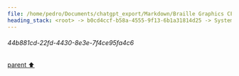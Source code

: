 ```yaml
---
file: /home/pedro/Documents/chatgpt_export/Markdown/Braille Graphics CFFI Library.md
heading_stack: <root> -> b0cd4ccf-b58a-4555-9f13-6b1a31814d25 -> System -> 5a574436-e9d1-4b97-a272-d099a8dccb99 -> System -> aaa20d14-8506-4527-a842-e8b226e754d5 -> User -> 52f2c2a1-f4d8-4c75-a363-e17d0de117dc -> Assistant -> aaa2146d-e69a-4754-a17c-ac579be36bda -> User -> 9fb3444e-a1db-43ec-8cb7-ff0bebf818c7 -> Assistant -> Braille in Unicode -> Bitwise Operations and Braille -> Coordinate Translation -> Algorithmic Considerations -> Next Steps -> aaa2ab0e-08f2-46a3-9747-0e3045469684 -> User -> 255d721d-d5a5-402f-a80e-80b836da960f -> Assistant -> Braille in Unicode -> Coordinate Translation -> Bitwise Operations for Braille Characters -> Data Structure for 2D Grid -> 1179ac9c-0f99-43d0-8a7f-7145c316f4ce -> Assistant -> Braille Character Encoding -> Coordinate Translation -> Data Structure for 2D Grid -> Algorithms -> Performance -> Misc -> aaa2701a-6df8-4c32-aec5-fc99a9438746 -> User -> 3fc4a23e-7f87-4bf6-929d-3a6e379d9b4a -> Assistant -> aaa26e8e-f819-4c4e-8b18-c69eae57abbd -> User -> cb3f33c3-6f4e-4370-bf1a-e3ebe9ac93ec -> Assistant -> Algorithm Drafts -> 1. Coordinate Translation -> 2. Bit Manipulation for Braille Characters -> 3. Data Structure for 2D Grid -> 4. Batch Updates and Line Drawing -> 5. Performance Optimizations -> aaa2a4c4-d9b1-47c2-8858-22f1e7fb135d -> User -> 940d39ef-c0aa-4a3a-b531-7960141acc22 -> Assistant -> aaa248b3-2940-4e7e-b131-1f1b5f3ed9c3 -> User -> 279ebfb8-5650-4dfc-92e6-013ec8a95997 -> Assistant -> 80f28b8e-b9d3-4bcd-b109-c79fa3ec3f2e -> Tool -> 266be4a5-c1b4-465f-817e-1cd8dd7732b9 -> Assistant -> aaa2f1d2-8a73-4832-bf52-76d909b26834 -> User -> ad3956c4-5ac8-4f1d-8c5d-8280f7b794b8 -> Assistant -> 600dca09-a263-4bcf-9dde-42c5c51739cb -> Assistant -> 68a7cc71-b480-4a01-b44b-5cb5c072b4b2 -> Tool -> 8c23eec6-3949-4a51-926d-883fe6adbf05 -> Assistant -> aaa27380-af84-40b8-8b8a-013633c8fd4d -> User -> a5dd7886-43b5-4239-b32e-c3391caca9aa -> Assistant -> aaa2d61b-be2f-42f9-a89c-6bc77c55a21c -> User -> a95e5d9d-8f1a-4e01-aa9d-aeb72bf96868 -> Assistant -> ce79312b-e8a9-470b-b949-cda449ae676c -> Tool -> 83e75b55-cdb4-4c06-8fb1-18485f948e4d -> Assistant -> aaa25a3c-62b8-4abe-8477-6fe7f5a8fda5 -> User -> 9ac08725-1b5c-4755-851d-d1796dccbf7e -> Assistant -> e6d14f99-cfbb-40e8-ae3e-956be63f4603 -> Tool -> 5705d487-c3e8-4228-b40e-06a096eff65d -> Assistant -> aaa2f20e-acec-4be9-a2b4-81fb8ac3b7ca -> User -> e8a32c1e-4bf4-41ee-b2bc-7ae16d4278fb -> Assistant -> 62d23bf6-d464-4f23-ac35-8466be6af3a0 -> Tool -> 1733d486-2532-4953-a9ab-5bcabce7a790 -> Assistant -> aaa2be49-10a7-4262-95a3-910466c21188 -> User -> 16cd5ded-1ed9-41e2-993e-3a6403704f51 -> Assistant -> Data Structure -> Coordinate Mapping -> Bit Manipulation -> Canvas Rendering -> Error Handling -> C-Python Interoperability -> Optimizations -> aaa2f39e-a77c-495c-9734-9bf1c676c4d2 -> User -> c84ca179-7c2b-4874-bcd2-730f882af3eb -> Assistant -> 5a38a843-4f37-45b7-9a25-b28e148ae862 -> Tool -> c3154af8-37a3-476b-bc7f-6d7fa1567c07 -> Assistant -> aaa2372d-e931-4c79-903c-e0219deaa466 -> User -> 9ef76b3a-3122-49c4-a357-6f4011f3c091 -> Assistant -> aaa25d3b-c50a-47cb-ace3-1be777e0538e -> User -> 8a7f5919-108b-4f80-85da-aa821ac43772 -> Assistant -> c23d269a-78c8-462f-a25c-70bf5527db43 -> Tool -> 43bedf60-976a-47de-882b-f83aacc088db -> Assistant -> aaa22553-171e-406b-8048-0790ec7cf515 -> User -> 7f5a2269-e4fd-4781-8ed2-e1faf11b39aa -> Assistant -> b3ad45c2-d094-4600-90a9-d362cf8f483a -> Tool -> 78e8d354-5cee-457c-8677-7cb6eb2b854f -> Assistant -> aaa21b12-6f84-47b3-a5bc-bda5ca4b4502 -> User -> 6b302e10-5228-408d-9ec2-94be39d3e81c -> Assistant -> 67fc891c-62e0-47b8-952e-c13465d1a166 -> Tool -> 5fca9189-3b62-4495-9279-783113cf705f -> Assistant -> aaa2ccc7-6254-44f7-8217-f75cb8bc9798 -> User -> 9ef43be0-b8cb-4655-b60e-6bfeadb76596 -> Assistant -> 633697ec-2cc7-4a64-b163-f1828ea5b8fa -> Tool -> d6e07cae-21cd-4edd-83f4-cee5ff21a45f -> Assistant -> aaa22f46-0879-44a7-bcc6-5152515ec621 -> User -> 2058584e-097f-49bd-b177-ebc265fa0f7f -> Assistant -> bd94f34d-e598-4bde-9b59-7a0c80605c11 -> Tool -> ef0cabd6-1e4d-43de-8237-c599d7051fc0 -> Assistant -> aaa23cdd-5f92-4098-80a0-fb67a253704b -> User -> a802b49f-7525-48b4-ba80-0a0ed0193e17 -> Assistant -> 802c1bd3-eb33-46eb-9176-6b2c715a3833 -> Tool -> 3ae01b74-8a16-4190-89a8-c18f2baaa958 -> Assistant -> 9d6a026d-e2b0-40c2-8560-307f7f26bf9b -> Tool -> 7064a5b5-f3b2-4a94-a003-155c03acdb5c -> Assistant -> aaa244e4-abb6-428b-b415-5905cd1c39b3 -> User -> bf51c90c-1370-4891-be28-dafda5c32dd5 -> Assistant -> 1a0de50a-ca91-4892-a99d-6c801ce814f3 -> Tool -> 0b67a8a9-ba76-439b-b354-7858c140c478 -> Assistant -> 40a3b549-95f8-4488-a6f2-c694b4b85b55 -> Assistant -> 2444dcb1-8761-4f8b-8820-b31daa62e975 -> Tool -> 9454480c-5323-44be-a387-929d895ba84b -> Assistant -> aaa27fd8-c073-4a6b-8073-9a1403db193f -> User -> 3327b2bb-621b-4214-b96c-c2d0cf7e1baf -> Assistant -> bca48216-b909-48e9-829b-869829233fe2 -> Tool -> 1137160c-be93-4d8c-b3a1-a69fd1393eca -> Assistant -> 6ac58f0e-fbf2-4db2-b14a-d0209ba1249e -> Assistant -> aaa2d4ac-2a64-4666-a6b1-878f95ac048b -> User -> 1ce282ba-29f1-434d-8fbc-79e69442aea9 -> Assistant -> ebe73542-cb2d-4c34-a645-c2ded4fb4c1b -> Tool -> b52c0f13-e42d-4021-b7ba-83c8ec97dd7d -> Assistant -> 2e735e04-b480-45d3-8e5b-e590348cf8fe -> Assistant -> 4ff25659-17ad-4211-a146-f194c10fb65f -> Tool -> aaa204fe-f715-4ae9-88cf-97d09f9fccd9 -> User -> 83571cc7-fb2a-49ec-b37c-5917ffa2c12e -> Assistant -> 0ef644d1-cea7-40fb-a2d5-31da569bfaf4 -> Tool -> 1c012ab3-78be-4a95-9314-eba14fb8be31 -> Assistant -> 8b721371-aa9a-4bba-a723-1596ef9640fb -> Assistant -> 1dbed5d9-5e87-4446-b637-7fd62e8b8e08 -> Tool -> 0601e2a1-e9ca-422b-8b8c-1f4a7261f58d -> Assistant -> 89e0126a-70f5-478d-83b5-b4ee235be215 -> Assistant -> aaa2235a-d492-4e3d-b855-b84f299fa759 -> User -> c020cf95-caf1-4073-a946-31978407d03d -> Assistant -> 505ba9a7-4392-4bed-98f1-2de0a8bec2eb -> Tool -> b01c022a-5d4e-4968-b7ae-1e006e623de3 -> Assistant -> 0ee762cb-83db-4660-bc6c-e52e9568441e -> Tool -> 3af04217-c0f9-4a5b-ae42-4314c97bea9b -> Assistant -> aaa26478-9f3c-4bd9-a5c0-5dd8b29cb201 -> User -> 7ca08dbe-0f73-4c6b-95a6-5cc4ea3e85bf -> Assistant -> 212372ca-7847-4060-ad5c-bba59bc14527 -> Tool -> 87464424-f26e-40a5-95df-8d808fb1ead7 -> Assistant -> aaa2e27c-f859-43ee-ada7-1dbed8da62bf -> User -> 44b881cd-22fd-4430-8e3e-7f4ce95fa4c6
---
```

###### 44b881cd-22fd-4430-8e3e-7f4ce95fa4c6
[parent ⬆️](#aaa2e27c-f859-43ee-ada7-1dbed8da62bf)
